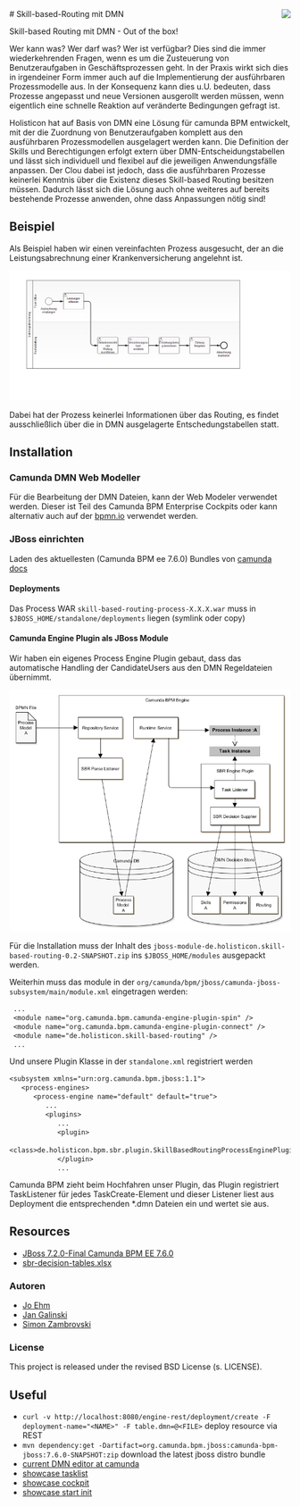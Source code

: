 <img src="https://www.holisticon.de/wp-content/uploads/2013/05/holisticon-logo-hamburg.gif" align="right" />
# Skill-based-Routing mit DMN

Skill-based Routing mit DMN - Out of the box!

Wer kann was? Wer darf was? Wer ist verfügbar? Dies sind die immer wiederkehrenden Fragen, wenn es um die Zusteuerung von Benutzeraufgaben in Geschäftsprozessen geht. In der Praxis wirkt sich dies in irgendeiner Form immer auch auf die Implementierung der ausführbaren Prozessmodelle aus. In der Konsequenz kann dies u.U. bedeuten, dass Prozesse angepasst und neue Versionen ausgerollt werden müssen, wenn eigentlich eine schnelle Reaktion auf veränderte Bedingungen gefragt ist.

Holisticon hat auf Basis von DMN eine Lösung für camunda BPM entwickelt, mit der die Zuordnung von Benutzeraufgaben komplett aus den ausführbaren Prozessmodellen ausgelagert werden kann. Die Definition der Skills und Berechtigungen erfolgt extern über DMN-Entscheidungstabellen und lässt sich individuell und flexibel auf die jeweiligen Anwendungsfälle anpassen. Der Clou dabei ist jedoch, dass die ausführbaren Prozesse keinerlei Kenntnis über die Existenz dieses Skill-based Routing besitzen müssen. Dadurch lässt sich die Lösung auch ohne weiteres auf bereits bestehende Prozesse anwenden, ohne dass Anpassungen nötig sind! 

## Beispiel

Als Beispiel haben wir einen vereinfachten Prozess ausgesucht, der an die Leistungsabrechnung einer Krankenversicherung angelehnt ist. 

![Beispielprozess Leistungsabrechnung](https://raw.githubusercontent.com/holisticon/skill-based-routing/master/docs/Leistungsabrechnung.png)

Dabei hat der Prozess keinerlei Informationen über das Routing, es findet ausschließlich über die in DMN ausgelagerte Entschedungstabellen statt. 


## Installation

### Camunda DMN Web Modeller

Für die Bearbeitung der DMN Dateien, kann der Web Modeler verwendet werden. Dieser ist Teil des Camunda BPM Enterprise Cockpits oder kann alternativ auch auf der [bpmn.io](http://demo.bpmn.io/dmn/) verwendet werden.  

### JBoss einrichten

Laden des aktuellesten (Camunda BPM ee 7.6.0) Bundles von [camunda docs](https://docs.camunda.org/enterprise/download/)

#### Deployments
    
Das Process WAR `skill-based-routing-process-X.X.X.war` muss in `$JBOSS_HOME/standalone/deployments` liegen (symlink oder copy)    


#### Camunda Engine Plugin als JBoss Module

Wir haben ein eigenes Process Engine Plugin gebaut, dass das automatische Handling der CandidateUsers aus den DMN Regeldateien übernimmt.

![Architekturskizze](https://raw.githubusercontent.com/holisticon/skill-based-routing/master/docs/sbr_camunda-plugin_architecture.png)

Für die Installation muss der Inhalt des `jboss-module-de.holisticon.skill-based-routing-0.2-SNAPSHOT.zip` ins `$JBOSS_HOME/modules` ausgepackt werden.    

Weiterhin muss das module in der `org/camunda/bpm/jboss/camunda-jboss-subsystem/main/module.xml` eingetragen werden:

     ...
     <module name="org.camunda.bpm.camunda-engine-plugin-spin" />
     <module name="org.camunda.bpm.camunda-engine-plugin-connect" />
     <module name="de.holisticon.skill-based-routing" />
     ...


Und unsere Plugin Klasse in der `standalone.xml` registriert werden

    <subsystem xmlns="urn:org.camunda.bpm.jboss:1.1">
       <process-engines>
          <process-engine name="default" default="true">
             ...
             <plugins>
                ...
                <plugin>
                   <class>de.holisticon.bpm.sbr.plugin.SkillBasedRoutingProcessEnginePlugin</class>
                </plugin>
                ...


Camunda BPM zieht beim Hochfahren unser Plugin, das Plugin registriert TaskListener für jedes TaskCreate-Element und dieser Listener liest aus Deployment die entsprechenden *.dmn Dateien ein und wertet sie aus. 

## Resources

* [JBoss 7.2.0-Final Camunda BPM EE 7.6.0](https://docs.camunda.org/enterprise/download/)
* [sbr-decision-tables.xlsx](https://github.com/holisticon/skill-based-routing/raw/master/docs/sbr_decision_tables.xlsx)

### Autoren

* [Jo Ehm](https://github.com/joehm)
* [Jan Galinski](https://github.com/galinski)
* [Simon Zambrovski](https://github.com/zambrovski)

### License

This project is released under the revised BSD License (s. LICENSE). 

## Useful

* `curl -v http://localhost:8080/engine-rest/deployment/create -F deployment-name="<NAME>" -F table.dmn=@<FILE>` deploy resource via REST
* `mvn dependency:get -Dartifact=org.camunda.bpm.jboss:camunda-bpm-jboss:7.6.0-SNAPSHOT:zip` download the latest jboss distro bundle
* [current DMN editor at camunda](https://camunda.org/dmn/demo-stage/)
* [showcase tasklist](http://localhost:8080/camunda/app/tasklist/)
* [showcase cockpit](http://localhost:8080/camunda/app/cockpit/)
* [showcase start init](http://localhost:8080/skill-based-routing-process-1.0-SNAPSHOT/showcasesetup)
